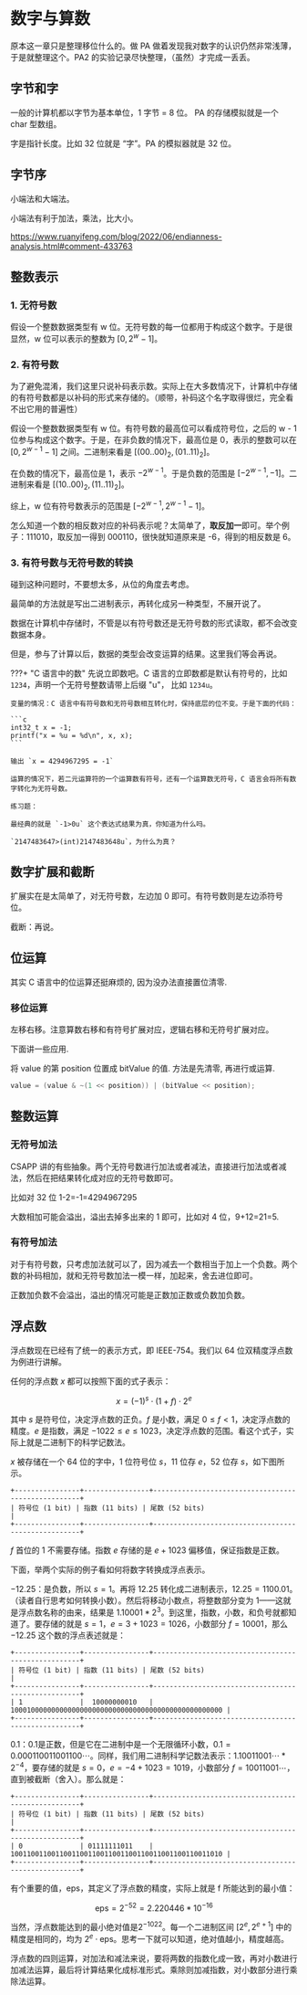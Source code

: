 # 数字与算数

原本这一章只是整理移位什么的。做 PA 做着发现我对数字的认识仍然非常浅薄，于是就整理这个。PA2 的实验记录尽快整理，（虽然）才完成一丢丢。

## 字节和字

一般的计算机都以字节为基本单位，1 字节 = 8 位。 PA 的存储模拟就是一个 char 型数组。

字是指针长度。比如 32 位就是 “字”。PA 的模拟器就是 32 位。

## 字节序

小端法和大端法。

小端法有利于加法，乘法，比大小。

<https://www.ruanyifeng.com/blog/2022/06/endianness-analysis.html#comment-433763>



## 整数表示

### 1. 无符号数

假设一个整数数据类型有 w 位。无符号数的每一位都用于构成这个数字。于是很显然，w 位可以表示的整数为 $[0, 2^{w}-1]$。

### 2. 有符号数

为了避免混淆，我们这里只说补码表示数。实际上在大多数情况下，计算机中存储的有符号数都是以补码的形式来存储的。（顺带，补码这个名字取得很烂，完全看不出它用的普遍性）

假设一个整数数据类型有 w 位。有符号数的最高位可以看成符号位，之后的 w - 1 位参与构成这个数字。于是，在非负数的情况下，最高位是 0，表示的整数可以在 $[0, 2^{w-1}-1]$ 之间。二进制来看是 $[(00..00)_2, (01..11)_2]$。

在负数的情况下，最高位是 1，表示 $-2^{w-1}$。于是负数的范围是 $[-2^{w-1}, -1]$。二进制来看是 $[(10..00)_2, (11..11)_2]$。

综上，w 位有符号数表示的范围是 $[-2^{w-1}, 2^{w-1}-1]$。

怎么知道一个数的相反数对应的补码表示呢？太简单了，**取反加一**即可。举个例子：111010，取反加一得到 000110，很快就知道原来是 -6，得到的相反数是 6。

### 3. 有符号数与无符号数的转换
碰到这种问题时，不要想太多，从位的角度去考虑。

最简单的方法就是写出二进制表示，再转化成另一种类型，不展开说了。

数据在计算机中存储时，不管是以有符号数还是无符号数的形式读取，都不会改变数据本身。

但是，参与了计算以后，数据的类型会改变运算的结果。这里我们等会再说。

???+ "C 语言中的数"
    先说立即数吧。C 语言的立即数都是默认有符号的，比如 `1234`，声明一个无符号整数请带上后缀 "u"， 比如 `1234u`。

    变量的情况：C 语言中有符号数和无符号数相互转化时，保持底层的位不变。于是下面的代码：
    
    ```c
    int32_t x = -1;
    printf("x = %u = %d\n", x, x);
    ```

    输出 `x = 4294967295 = -1`

    运算的情况下，若二元运算符的一个运算数有符号，还有一个运算数无符号，C 语言会将所有数字转化为无符号数。

    练习题：
    
    最经典的就是 `-1>0u` 这个表达式结果为真，你知道为什么吗。

    `2147483647>(int)2147483648u`，为什么为真？

## 数字扩展和截断

扩展实在是太简单了，对无符号数，左边加 0 即可。有符号数则是左边添符号位。

截断：再说。


## 位运算


其实 C 语言中的位运算还挺麻烦的, 因为没办法直接置位清零.

### 移位运算

左移右移。注意算数右移和有符号扩展对应，逻辑右移和无符号扩展对应。


下面讲一些应用.

将 value 的第 position 位置成 bitValue 的值. 方法是先清零, 再进行或运算.
```c
value = (value & ~(1 << position)) | (bitValue << position);
```

## 整数运算


### 无符号加法

CSAPP 讲的有些抽象。两个无符号数进行加法或者减法，直接进行加法或者减法，然后在把结果转化成对应的无符号数即可。

比如对 32 位 1-2=-1=4294967295

大数相加可能会溢出，溢出去掉多出来的 1 即可，比如对 4 位，9+12=21=5.


### 有符号加法

对于有符号数，只考虑加法就可以了，因为减去一个数相当于加上一个负数。两个数的补码相加，就和无符号数加法一模一样，加起来，舍去进位即可。

正数加负数不会溢出，溢出的情况可能是正数加正数或负数加负数。

## 浮点数

浮点数现在已经有了统一的表示方式，即 IEEE-754。我们以 64 位双精度浮点数为例进行讲解。

任何的浮点数 $x$ 都可以按照下面的式子表示：

$$
x = (-1)^s\cdot(1+f)\cdot2^e
$$

其中 $s$ 是符号位，决定浮点数的正负。$f$ 是小数，满足 $0\leq f <1$，决定浮点数的精度。$e$ 是指数，满足 $-1022\leq e\leq 1023$，决定浮点数的范围。看这个式子，实际上就是二进制下的科学记数法。

$x$ 被存储在一个 64 位的字中，1 位符号位 $s$，11 位存 $e$，52 位存 $s$，如下图所示。

```
+----------------+----------------+----------------------------------------------------+
| 符号位 (1 bit) | 指数 (11 bits) | 尾数 (52 bits)                                     |
+----------------+----------------+----------------------------------------------------+
```

$f$ 首位的 1 不需要存储。指数 $e$ 存储的是 $e+1023$ 偏移值，保证指数是正数。

下面，举两个实际的例子看如何将数字转换成浮点表示。

$-12.25$：是负数，所以 $s=1$。再将 $12.25$ 转化成二进制表示，$12.25 = 1100.01$。（读者自行思考如何转换小数）。然后将移动小数点，将整数部分变为 $1$——这就是浮点数名称的由来，结果是 $1.10001*2^3$。到这里，指数，小数，和负号就都知道了。要存储的就是 $s=1$，$e=3+1023=1026$，小数部分 $f=10001$，那么$-12.25$ 这个数的浮点表述就是：

```
+----------------+----------------+----------------------------------------------------+
| 符号位 (1 bit) | 指数 (11 bits) | 尾数 (52 bits)                                     |
+----------------+----------------+----------------------------------------------------+
| 1              |  10000000010   | 1000100000000000000000000000000000000000000000000000 |
+----------------+----------------+----------------------------------------------------+
```

$0.1$：$0.1$是正数，但是它在二进制中是一个无限循环小数，$0.1=0.000110011001100\cdots$。同样，我们用二进制科学记数法表示：$1.10011001\cdots * 2^{-4}$，要存储的就是 $s=0$，$e=-4+1023=1019$，小数部分 $f=10011001\cdots$，直到被截断（舍入）。那么就是：
```
+----------------+----------------+----------------------------------------------------+
| 符号位 (1 bit) | 指数 (11 bits) | 尾数 (52 bits)                                     |
+----------------+----------------+----------------------------------------------------+
| 0              | 01111111011    | 1001100110011001100110011001100110011001100110011010 |
+----------------+----------------+----------------------------------------------------+
```

有个重要的值，$\mathrm{eps}$，其定义了浮点数的精度，实际上就是 f 所能达到的最小值：

$$
\mathrm{eps = 2^{-52} = 2.220446*10^{-16}}
$$

当然，浮点数能达到的最小绝对值是$2^{-1022}$。每一个二进制区间 $[2^e, 2^{e+1}]$ 中的精度是相同的，均为 $2^e\cdot \mathrm{eps}$。思考一下就可以知道，绝对值越小，精度越高。

浮点数的四则运算，对加法和减法来说，要将两数的指数化成一致，再对小数进行加减法运算，最后将计算结果化成标准形式。乘除则加减指数，对小数部分进行乘除法运算。